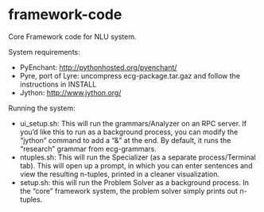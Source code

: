 # framework-code
Core Framework code for NLU system.

System requirements:

* PyEnchant: http://pythonhosted.org/pyenchant/
* Pyre, port of Lyre: uncompress ecg-package.tar.gaz and follow the instructions in INSTALL
* Jython: http://www.jython.org/

Running the system:

* ui_setup.sh: This will run the grammars/Analyzer on an RPC server. If you’d like this to run as a background process, you can modify the “jython” command to add a “&” at the end. By default, it runs the “research” grammar from ecg-grammars.
* ntuples.sh: This will run the Specializer (as a separate process/Terminal tab). This will open up a prompt, in which you can enter sentences and view the resulting n-tuples, printed in a cleaner visualization.
* setup.sh: this will run the Problem Solver as a background process. In the “core” framework system, the problem solver simply prints out n-tuples. 